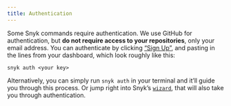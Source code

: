 ```yaml
---
title: Authentication
---
```


<p>Some Snyk commands require authentication. We use GitHub for authentication, but <strong>do not require access to your repositories</strong>, only your email address. You can authenticate by clicking <a href="https://snyk.io/auth/github">“Sign Up”</a>, and pasting in the lines from your dashboard, which look roughly like this:</p>

<div class="highlight"><pre><code class="language-console" data-lang="console"><span class="go">snyk auth &lt;your key&gt;</span></code></pre></div>

<p>Alternatively, you can simply run <code>snyk auth</code> in your terminal and it’ll guide you through this process. Or jump right into Snyk’s <a href="#wizard"><code>wizard</code></a>, that will also take you through authentication.</p>
